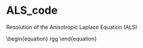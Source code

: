 # ALS_code
Resolution of the Anisotropic Laplace Equation (ALS) 

\begin{equation}
rgg
\end{equation}
